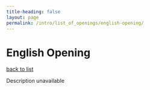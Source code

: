 ```yaml
---
title-heading: false
layout: page
permalink: /intro/list_of_openings/english-opening/
---
```


# English Opening

[back to list](../../list_of_openings)

Description unavailable